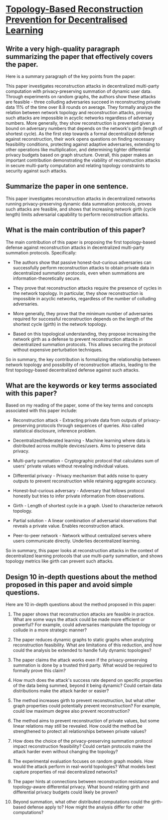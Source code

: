 # [Topology-Based Reconstruction Prevention for Decentralised Learning](https://arxiv.org/abs/2312.05248)

## Write a very high-quality paragraph summarizing the paper that effectively covers the paper.

 Here is a summary paragraph of the key points from the paper:

This paper investigates reconstruction attacks in decentralized multi-party computation with privacy-preserving summation of dynamic user data. Through experiments on random graphs, the authors show these attacks are feasible - three colluding adversaries succeed in reconstructing private data 11% of the time over 8.8 rounds on average. They formally analyze the relation between network topology and reconstruction attacks, proving such attacks are impossible in acyclic networks regardless of adversary numbers. More generally, they show reconstruction is prevented given a bound on adversary numbers that depends on the network's girth (length of shortest cycle). As the first step towards a formal decentralized defense against reconstruction, their work opens questions on finding necessary feasibility conditions, protecting against adaptive adversaries, extending to other operations like multiplication, and determining tighter differential privacy budgets based on graph structure. Overall, this paper makes an important contribution demonstrating the viability of reconstruction attacks in secure multi-party computation and relating topology constraints to security against such attacks.


## Summarize the paper in one sentence.

 This paper investigates reconstruction attacks in decentralized networks running privacy-preserving dynamic data summation protocols, proves such attacks are feasible, and shows that increasing network girth (cycle length) limits adversarial capability to perform reconstruction attacks.


## What is the main contribution of this paper?

 The main contribution of this paper is proposing the first topology-based defense against reconstruction attacks in decentralized multi-party summation protocols. Specifically:

- The authors show that passive honest-but-curious adversaries can successfully perform reconstruction attacks to obtain private data in decentralized summation protocols, even when summations are information-theoretically secure.

- They prove that reconstruction attacks require the presence of cycles in the network topology. In particular, they show reconstruction is impossible in acyclic networks, regardless of the number of colluding adversaries. 

- More generally, they prove that the minimum number of adversaries required for successful reconstruction depends on the length of the shortest cycle (girth) in the network topology.  

- Based on this topological understanding, they propose increasing the network girth as a defense to prevent reconstruction attacks in decentralized summation protocols. This allows securing the protocol without expensive perturbation techniques.

So in summary, the key contribution is formalizing the relationship between network topology and possibility of reconstruction attacks, leading to the first topology-based decentralized defense against such attacks.


## What are the keywords or key terms associated with this paper?

 Based on my reading of the paper, some of the key terms and concepts associated with this paper include:

- Reconstruction attack - Extracting private data from outputs of privacy-preserving protocols through sequences of queries. Also called statistical disclosure, inference problem.

- Decentralized/federated learning - Machine learning where data is distributed across multiple devices/users. Aims to preserve data privacy. 

- Multi-party summation - Cryptographic protocol that calculates sum of users' private values without revealing individual values.

- Differential privacy - Privacy mechanism that adds noise to query outputs to prevent reconstruction while retaining aggregate accuracy. 

- Honest-but-curious adversary - Adversary that follows protocol honestly but tries to infer private information from observations.

- Girth - Length of shortest cycle in a graph. Used to characterize network topology.

- Partial solution - A linear combination of adversarial observations that reveals a private value. Enables reconstruction attack.  

- Peer-to-peer network - Network without centralized servers where users communicate directly. Underlies decentralized learning.

So in summary, this paper looks at reconstruction attacks in the context of decentralized learning protocols that use multi-party summation, and shows topology metrics like girth can prevent such attacks.


## Design 10 in-depth questions about the method proposed in this paper and avoid simple questions.

 Here are 10 in-depth questions about the method proposed in this paper:

1. The paper shows that reconstruction attacks are feasible in practice. What are some ways the attack could be made more efficient or powerful? For example, could adversaries manipulate the topology or collude in a more strategic manner?

2. The paper reduces dynamic graphs to static graphs when analyzing reconstruction feasibility. What are limitations of this reduction, and how could the analysis be extended to handle fully dynamic topologies? 

3. The paper claims the attack works even if the privacy-preserving summation is done by a trusted third party. What would be required to formally prove this claim?

4. How much does the attack's success rate depend on specific properties of the data being summed, beyond it being dynamic? Could certain data distributions make the attack harder or easier?

5. The method increases girth to prevent reconstruction, but what other graph properties could potentially prevent reconstruction? For example, could low maximum degree also prevent reconstruction?

6. The method aims to prevent reconstruction of private values, but some linear relations may still be revealed. How could the method be strengthened to protect all relationships between private values?

7. How does the choice of the privacy-preserving summation protocol impact reconstruction feasibility? Could certain protocols make the attack harder even without changing the topology?

8. The experimental evaluation focuses on random graph models. How would the attack perform in real-world topologies? What models best capture properties of real decentralized networks?

9. The paper hints at connections between reconstruction resistance and topology-aware differential privacy. What bound relating girth and differential privacy budgets could likely be proven?

10. Beyond summation, what other distributed computations could the girth-based defense apply to? How might the analysis differ for other computations?
